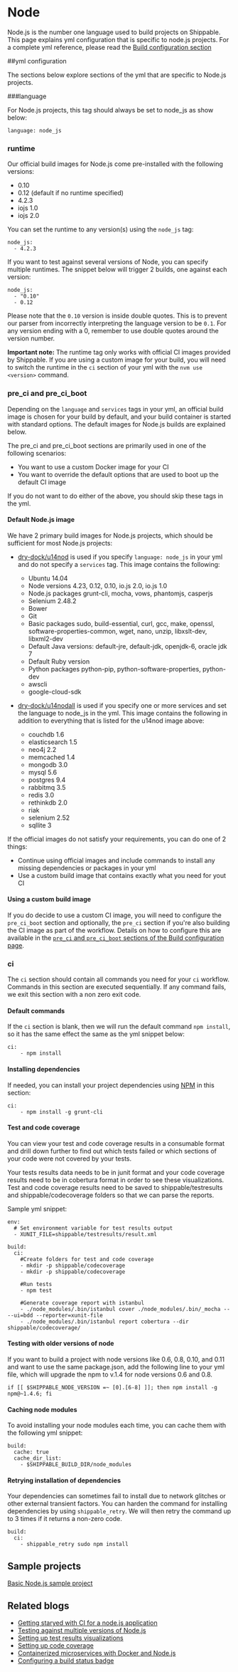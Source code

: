 
# Node
Node.js is the number one language used to build projects on Shippable. This page explains yml configuration that is specific to node.js projects. For a complete yml reference, please read the [Build configuration section](../shippableyml.md)

##yml configuration

The sections below explore sections of the yml that are specific to Node.js projects. 

###language 


For Node.js projects, this tag should always be set to node_js as show below:

```
language: node_js
```

### runtime
Our official build images for Node.js come pre-installed with the following versions:

* 0.10
* 0.12 (default if no runtime specified)
* 4.2.3
* iojs 1.0
* iojs 2.0

You can set the runtime to any version(s) using the `node_js` tag:

```
node_js:
  - 4.2.3
```

If you want to test against several versions of Node, you can specify multiple runtimes. The snippet below will trigger 2 builds, one against each version:

```
node_js:
  - "0.10"
  - 0.12
```
Please note that the `0.10` version is inside double quotes. This is to prevent our parser from incorrectly interpreting the language version to be `0.1`. For any version ending with a 0, remember to use double quotes around the version number.

**Important note:** The runtime tag only works with official CI images provided by Shippable. If you are using a custom image for your build, you will need to switch the runtime in the `ci` section of your yml with the `nvm use <version>` command.

### pre_ci and pre_ci_boot

Depending on the `language` and `services` tags in your yml, an official build image is chosen for your build by default, and your build container is started with standard options. The default images for Node.js builds are explained below.

The pre_ci and pre_ci_boot sections are primarily used in one of the following scenarios:

* You want to use a custom Docker image for your CI 
* You want to override the default options that are used to boot up the default CI image

If you do not want to do either of the above, you should skip these tags in the yml.

#### Default Node.js image
We have 2 primary build images for Node.js projects, which should be sufficient for most Node.js projects: 

* [dry-dock/u14nod](https://github.com/dry-dock/u14nod) is used if you specify `language: node_js` in your yml and do not specify a `services` tag. This image contains the following:
	
	* Ubuntu 14.04
	* Node versions 4.23, 0.12, 0.10, io.js 2.0, io.js 1.0 
	* Node.js packages grunt-cli, mocha, vows, phantomjs, casperjs
	* Selenium 2.48.2
	* Bower
	* Git
	* Basic packages sudo, build-essential, curl, gcc, make, openssl, software-properties-common, wget, nano, unzip, libxslt-dev, libxml2-dev
	* Default Java versions: default-jre, default-jdk, openjdk-6, oracle jdk 7  
	* Default Ruby version  
	* Python packages python-pip, python-software-properties, python-dev
	* awscli
	* google-cloud-sdk 

* [dry-dock/u14nodall](https://github.com/dry-dock/u14nodall) is used if you specify one or more services and set the language to node_js in the yml. This image contains the following in addition to everything that is listed for the u14nod image above:

	* couchdb 1.6
	* elasticsearch 1.5
	* neo4j 2.2
	* memcached 1.4
	* mongodb 3.0
	* mysql 5.6
	* postgres 9.4
	* rabbitmq 3.5
	* redis 3.0
	* rethinkdb 2.0
	* riak
	* selenium 2.52
	* sqllite 3


If the official images do not satisfy your requirements, you can do one of 2 things:

- Continue using official images and include commands to install any missing dependencies or packages in your yml
- Use a custom build image that contains exactly what you need for yout CI
	
#### Using a custom build image
If you do decide to use a custom CI image, you will need to configure the `pre_ci_boot` section and optionally, the `pre_ci` section if you're also building the CI image as part of the workflow. Details on how to configure this are available in the [`pre_ci` and `pre_ci_boot` sections of the Build configuration page](../shippableyml.md#build). 

### ci
The `ci` section should contain all commands you need for your `ci` workflow. Commands in this section are executed sequentially. If any command fails, we exit this section with a non zero exit code.

#### Default commands

If the `ci` section is blank, then we will run the default command `npm install`, so it has the same effect the same as the yml snippet below:

```
ci:
    - npm install
```

#### Installing dependencies
If needed, you can install your project dependencies using [NPM](http://npmjs.org/) in this section:

```
ci:
    - npm install -g grunt-cli
```

#### Test and code coverage
You can view your test and code coverage results in a consumable format and drill down further to find out which tests failed or which sections of your code were not covered by your tests.

Your tests results data needs to be in junit format and your code coverage results need to be in cobertura format in order to see these visualizations. Test and code coverage results need to be saved to shippable/testresults and shippable/codecoverage folders so that we can parse the reports.

Sample yml snippet:

```
env:
  # Set environment variable for test results output 
  - XUNIT_FILE=shippable/testresults/result.xml
  
build:
  ci:
    #Create folders for test and code coverage
    - mkdir -p shippable/codecoverage
    - mkdir -p shippable/codecoverage
    
    #Run tests
    - npm test
    
    #Generate coverage report with istanbul
    - ./node_modules/.bin/istanbul cover ./node_modules/.bin/_mocha -- --ui=bdd --reporter=xunit-file
    - ./node_modules/.bin/istanbul report cobertura --dir shippable/codecoverage/
```

#### Testing with older versions of node

If you want to build a project with node versions like 0.6, 0.8, 0.10, and 0.11 and want to use the same package.json, add the following line to your yml file, which will upgrade the npm to v.1.4 for node versions 0.6 and 0.8.

```
if [[ $SHIPPABLE_NODE_VERSION =~ [0].[6-8] ]]; then npm install -g npm@~1.4.6; fi
```

#### Caching node modules 

To avoid installing your node modules each time, you can cache them with the following yml snippet:

```
build:
  cache: true
  cache_dir_list:
    - $SHIPPABLE_BUILD_DIR/node_modules
```

#### Retrying installation of dependencies
Your dependencies can sometimes fail to install due to network glitches or other external transient factors. You can harden the command for installing dependencies by using `shippable_retry`. We will then retry the command up to 3 times if it returns a non-zero code.


```
build:
  ci:
    - shippable_retry sudo npm install
```

## Sample projects

[Basic Node.js sample project](https://github.com/shippableSamples/sample_nodejs)

## Related blogs

* [Getting staryed with CI for a node.js application](http://blog.shippable.com/get-started-with-continuous-integration-for-nodejs-app)
* [Testing against multiple versions of Node.js](http://blog.shippable.com/how-to-test-your-node.js-app-against-multiple-versions-of-node)
* [Setting up test results visualizations](http://blog.shippable.com/setting-up-continuous-integration-test-result-visualization)
* [Setting up code coverage](http://blog.shippable.com/setting-up-code-coverage-visualization-for-tests-in-ci)
* [Containerized microservices with Docker and Node.js](http://blog.shippable.com/microtizing-monoliths-containerized-microservices-with-docker-and-nodejs)
* [Configuring a build status badge](http://blog.shippable.com/configuring-a-visual-indicator-for-a-node.js-project-status)






